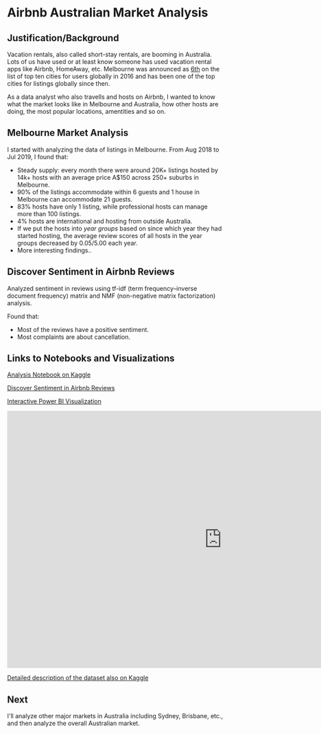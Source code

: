 # Airbnb Australian Market Analysis

## Justification/Background 

Vacation rentals, also called short-stay rentals, are booming in Australia. Lots of us have used or at least know someone has used vacation rental apps like Airbnb, HomeAway, etc. Melbourne was announced as [6th](https://www.businessinsider.com.au/heres-how-big-airbnb-is-in-sydney-and-how-it-compares-to-the-rest-of-the-world-2016-5) on the list of top ten cities for users globally in 2016 and has been one of the top cities for listings globally since then. 

As a data analyst who also travells and hosts on Airbnb, I wanted to know what the market looks like in Melbourne and Australia, how other hosts are doing, the most popular locations, amentities and so on.

## Melbourne Market Analysis

I started with analyzing the data of listings in Melbourne. From Aug 2018 to Jul 2019, I found that:

- Steady supply: every month there were around 20K+ listings hosted by 14k+ hosts with an average price A$150 across 250+ suburbs in Melbourne.
- 90% of the listings accommodate within 6 guests and 1 house in Melbourne can accommodate 21 guests.
- 83% hosts have only 1 listing, while professional hosts can manage more than 100 listings.
- 4% hosts are international and hosting from outside Australia.
- If we put the hosts into *year groups* based on since which year they had started hosting, the average review scores of all hosts in the year groups decreased by 0.05/5.00 each year.
- More interesting findings..

## Discover Sentiment in Airbnb Reviews

Analyzed sentiment in reviews using tf-idf (term frequency–inverse document frequency) matrix and NMF (non-negative matrix factorization) analysis.

Found that:
- Most of the reviews have a positive sentiment.
- Most complaints are about cancellation.

## Links to Notebooks and Visualizations

[Analysis Notebook on Kaggle](https://www.kaggle.com/tylerx/melbourne-vacation-rental-market-analysis)

[Discover Sentiment in Airbnb Reviews](https://www.kaggle.com/tylerx/discover-sentiment-in-airbnb-reviews)

[Interactive Power BI Visualization](https://app.powerbi.com/view?r=eyJrIjoiYjZjNmZiMzAtYzQ4OC00ODNjLThiMzctODI1NGRhODFmZDgyIiwidCI6Ijc4ZWRhMzM0LWU5MTctNDQzNS1iMjM1LTg1OGI3MjFlY2ZmMSJ9&pageName=ReportSection3655a29acb3c0494a39e)


<iframe width="1000" height="600" src="https://app.powerbi.com/view?r=eyJrIjoiYjZjNmZiMzAtYzQ4OC00ODNjLThiMzctODI1NGRhODFmZDgyIiwidCI6Ijc4ZWRhMzM0LWU5MTctNDQzNS1iMjM1LTg1OGI3MjFlY2ZmMSJ9" frameborder="0" allowFullScreen="true"></iframe>


[Detailed description of the dataset also on Kaggle](https://www.kaggle.com/tylerx/melbourne-airbnb-open-data)

## Next 

I'll analyze other major markets in Australia including Sydney, Brisbane, etc., and then analyze the overall Australian market.

